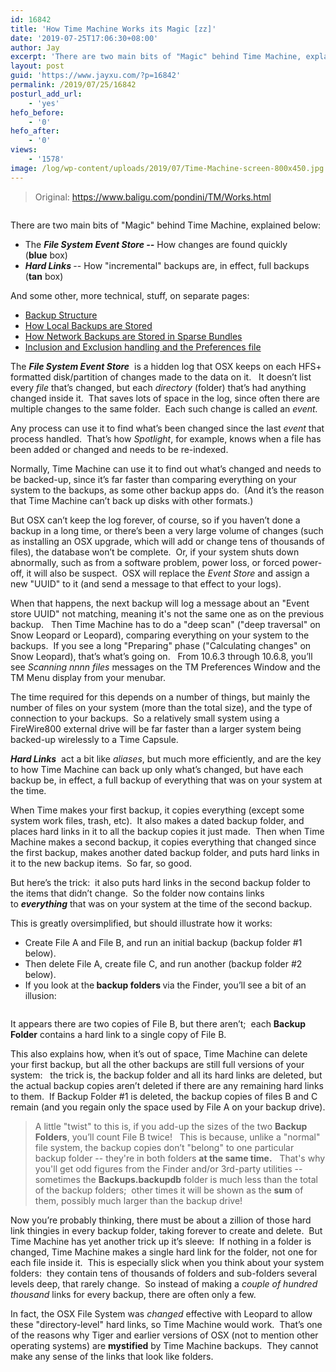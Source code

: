 ```yaml
---
id: 16842
title: 'How Time Machine Works its Magic [zz]'
date: '2019-07-25T17:06:30+08:00'
author: Jay
excerpt: 'There are two main bits of "Magic" behind Time Machine, explained below'
layout: post
guid: 'https://www.jayxu.com/?p=16842'
permalink: /2019/07/25/16842
posturl_add_url:
    - 'yes'
hefo_before:
    - '0'
hefo_after:
    - '0'
views:
    - '1578'
image: /log/wp-content/uploads/2019/07/Time-Machine-screen-800x450.jpg
---
```


<!-- wp:quote -->
<blockquote class="wp-block-quote"><p>Original: <a href="https://www.baligu.com/pondini/TM/Works.html">https://www.baligu.com/pondini/TM/Works.html</a></p></blockquote>
<!-- /wp:quote -->

<!-- wp:image {"id":16845,"linkDestination":"media"} -->
<figure class="wp-block-image"><a href="https://www.jayxu.com/log/wp-content/uploads/2019/07/Time-Machine-screen-800x450.jpg"><img src="https://www.jayxu.com/log/wp-content/uploads/2019/07/Time-Machine-screen-800x450.jpg" alt="" class="wp-image-16845"/></a></figure>
<!-- /wp:image -->

<!-- wp:paragraph -->
<p>There are two main bits of "Magic" behind Time Machine, explained below:</p>
<!-- /wp:paragraph -->

<!-- wp:list -->
<ul><li>The&nbsp;<strong><em>File System Event Store --</em></strong>&nbsp;How changes are found quickly (<strong>blue</strong>&nbsp;box)<br></li><li><strong><em>Hard Links&nbsp;</em></strong>-- How "incremental" backups are, in effect, full backups (<strong>tan</strong>&nbsp;box)</li></ul>
<!-- /wp:list -->

<!-- wp:paragraph -->
<p>And some other, more technical, stuff, on separate pages:</p>
<!-- /wp:paragraph -->

<!-- wp:list -->
<ul><li><a href="https://www.baligu.com/pondini/TM/Works1.html">Backup Structure</a></li><li><a href="https://www.baligu.com/pondini/TM/Works2.html">How Local Backups are Stored</a></li><li><a href="https://www.baligu.com/pondini/TM/Works3.html">How Network Backups are Stored in Sparse Bundles</a></li><li><a href="https://www.baligu.com/pondini/TM/Works4.html">Inclusion and Exclusion handling and the Preferences file</a></li></ul>
<!-- /wp:list -->

<!-- wp:paragraph {"dropCap":true,"backgroundColor":"pale-cyan-blue"} -->
<p class="has-background has-drop-cap has-pale-cyan-blue-background-color">The&nbsp;<strong><em>File System Event Store</em></strong>&nbsp; is a hidden log that OSX keeps on each HFS+ formatted disk/partition of changes made to the data on it.&nbsp;&nbsp; It doesn’t list every&nbsp;<em>file</em>&nbsp;that’s changed, but each&nbsp;<em>directory</em>&nbsp;(folder) that’s had anything changed inside it.&nbsp; That saves lots of space in the log, since often there are multiple changes to the same folder.&nbsp; Each such change is called an&nbsp;<em>event.</em></p>
<!-- /wp:paragraph -->

<!-- wp:paragraph {"backgroundColor":"pale-cyan-blue"} -->
<p class="has-background has-pale-cyan-blue-background-color">Any process can use it to find what’s been changed since the last&nbsp;<em>event&nbsp;</em>that process handled.&nbsp; That’s how&nbsp;<em>Spotlight</em>, for example, knows when a file has been added or changed and needs to be re-indexed.</p>
<!-- /wp:paragraph -->

<!-- wp:paragraph {"backgroundColor":"pale-cyan-blue"} -->
<p class="has-background has-pale-cyan-blue-background-color">Normally, Time Machine can use it to find out what’s changed and needs to be backed-up, since it’s far faster than comparing everything on your system to the backups, as some other backup apps do.&nbsp; (And it’s the reason that Time Machine can’t back up disks with other formats.)</p>
<!-- /wp:paragraph -->

<!-- wp:paragraph {"backgroundColor":"pale-cyan-blue"} -->
<p class="has-background has-pale-cyan-blue-background-color">But OSX can’t keep the log forever, of course, so if you haven’t done a backup in a long time, or there’s been a very large volume of changes (such as installing an OSX upgrade, which will add or change tens of thousands of files), the database won’t be complete.&nbsp; Or, if your system shuts down abnormally, such as from a software problem, power loss, or forced power-off, it will also be suspect.&nbsp; OSX will replace the&nbsp;<em>Event Store</em>&nbsp;and assign a new "UUID" to it (and send a message to that effect to your logs).</p>
<!-- /wp:paragraph -->

<!-- wp:paragraph {"backgroundColor":"pale-cyan-blue"} -->
<p class="has-background has-pale-cyan-blue-background-color">When that happens, the next backup will log a message about an "Event store UUID" not matching, meaning it's not the same one as on the previous backup.&nbsp;&nbsp; Then Time Machine has to do a "deep scan" ("deep traversal" on Snow Leopard or Leopard), comparing everything on your system to the backups.&nbsp; If you see a long "Preparing" phase ("Calculating changes" on Snow Leopard), that’s what’s going on.&nbsp;&nbsp; From 10.6.3 through 10.6.8, you’ll see&nbsp;<em>Scanning nnnn files</em>&nbsp;messages on the TM Preferences Window and the TM Menu display from your menubar.</p>
<!-- /wp:paragraph -->

<!-- wp:paragraph {"backgroundColor":"pale-cyan-blue"} -->
<p class="has-background has-pale-cyan-blue-background-color">The time required for this depends on a number of things, but mainly the number of files on your system (more than the total size), and the type of connection to your backups.&nbsp; So a relatively small system using a FireWire800 external drive will be far faster than a larger system being backed-up wirelessly to a Time Capsule.</p>
<!-- /wp:paragraph -->

<!-- wp:paragraph {"dropCap":true,"backgroundColor":"pale-pink"} -->
<p class="has-background has-drop-cap has-pale-pink-background-color"><strong><em>Hard Links</em></strong>&nbsp; act a bit like&nbsp;<em>aliases</em>, but much more efficiently, and are the key to how Time Machine can back up only what’s changed, but have each backup be, in effect, a full backup of everything that was on your system at the time.&nbsp;</p>
<!-- /wp:paragraph -->

<!-- wp:paragraph {"backgroundColor":"pale-pink"} -->
<p class="has-background has-pale-pink-background-color">When Time makes your first backup, it copies everything (except some system work files, trash, etc).&nbsp; It also makes a dated&nbsp;backup folder, and places hard links in it to all the backup copies it just made.&nbsp; Then when Time Machine makes a second backup, it copies everything that changed since the first backup, makes another dated backup folder, and puts hard links in it to the new backup items.&nbsp; So far, so good.</p>
<!-- /wp:paragraph -->

<!-- wp:paragraph {"backgroundColor":"pale-pink"} -->
<p class="has-background has-pale-pink-background-color">But here’s the trick:&nbsp; it&nbsp;also&nbsp;puts hard links in the second backup folder to the items that&nbsp;didn’t&nbsp;change.&nbsp; So the folder now contains links to&nbsp;<strong><em>everything</em></strong>&nbsp;that was on your system at the time of the second backup.</p>
<!-- /wp:paragraph -->

<!-- wp:paragraph {"backgroundColor":"pale-pink"} -->
<p class="has-background has-pale-pink-background-color">This is greatly oversimplified, but should illustrate how it works:&nbsp;</p>
<!-- /wp:paragraph -->

<!-- wp:list -->
<ul><li>Create File A and File B, and run an initial backup (backup folder #1 below).&nbsp;</li><li>Then delete File A, create file C, and run another (backup folder #2 below).</li><li>If you look at the<strong>&nbsp;backup folders&nbsp;</strong>via the Finder, you’ll see a bit of an illusion:</li></ul>
<!-- /wp:list -->

<!-- wp:image {"id":16843,"linkDestination":"media"} -->
<figure class="wp-block-image"><a href="https://www.jayxu.com/log/wp-content/uploads/2019/07/shapeimage_1.png"><img src="https://www.jayxu.com/log/wp-content/uploads/2019/07/shapeimage_1.png" alt="" class="wp-image-16843"/></a></figure>
<!-- /wp:image -->

<!-- wp:paragraph {"backgroundColor":"pale-pink"} -->
<p class="has-background has-pale-pink-background-color">It&nbsp;appears&nbsp;there are two copies of File B, but there aren’t;&nbsp; each&nbsp;<strong>Backup Folder</strong>&nbsp;contains a hard link to a single copy of File B.&nbsp;&nbsp;</p>
<!-- /wp:paragraph -->

<!-- wp:paragraph {"backgroundColor":"pale-pink"} -->
<p class="has-background has-pale-pink-background-color">This also explains how, when it’s out of space, Time Machine can delete your first backup, but all the other backups are still full versions of your system:&nbsp;&nbsp; the trick is, the&nbsp;backup folder and all its hard links are deleted, but the actual&nbsp;backup copies&nbsp;aren’t deleted if there are&nbsp;any&nbsp;remaining hard links to them.&nbsp; If Backup Folder #1 is deleted, the backup copies of files B and C remain (and you regain only the space used by File A on your backup drive).</p>
<!-- /wp:paragraph -->

<!-- wp:quote -->
<blockquote class="wp-block-quote"><p>A little "twist" to this is, if you add-up the sizes of the two <strong>Backup Folders</strong>, you’ll count File B twice!   This is because, unlike a "normal" file system, the backup copies don’t "belong" to one particular backup folder -- they're in both folders <strong>at the same time.</strong>   That's why you'll get odd figures from the Finder and/or 3rd-party utilities -- sometimes the <strong>Backups.backupdb</strong> folder is much less than the total of the backup folders;  other times it will be shown as the <strong>sum</strong> of them, possibly much larger than the backup drive!</p></blockquote>
<!-- /wp:quote -->

<!-- wp:paragraph {"backgroundColor":"pale-pink"} -->
<p class="has-background has-pale-pink-background-color">Now you’re probably thinking, there must be about a zillion of those hard link thingies in every backup folder, taking forever to create and delete.&nbsp; But Time Machine has yet another trick up it’s sleeve:&nbsp; If nothing in a folder is changed, Time Machine makes a&nbsp;single&nbsp;hard link for the&nbsp;folder, not one for each file inside it.&nbsp; This is especially slick when you think about your system folders:&nbsp; they contain tens of thousands of folders and sub-folders several levels deep, that rarely change.&nbsp; So instead of making a&nbsp;<em>couple of hundred thousand</em>&nbsp;links for every backup, there are often only a few.</p>
<!-- /wp:paragraph -->

<!-- wp:paragraph {"backgroundColor":"pale-pink"} -->
<p class="has-background has-pale-pink-background-color">In fact, the OSX File System was&nbsp;<em>changed</em>&nbsp;effective with Leopard to allow these "directory-level" hard links, so Time Machine would work.&nbsp; That’s one of the reasons why Tiger and earlier versions of OSX (not to mention other operating systems) are&nbsp;<strong>mystified</strong>&nbsp;by Time Machine backups.&nbsp; They cannot make any sense of the links that look like folders.</p>
<!-- /wp:paragraph -->